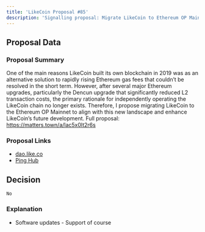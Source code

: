 ```yaml
---
title: 'LikeCoin Proposal #85'
description: 'Signalling proposal: Migrate LikeCoin to Ethereum OP Mainnet'
---
```


## Proposal Data

### Proposal Summary

One of the main reasons LikeCoin built its own blockchain in 2019 was as an alternative solution to rapidly rising Ethereum gas fees that couldn’t be resolved in the short term.
However, after several major Ethereum upgrades, particularly the Dencun upgrade that significantly reduced L2 transaction costs, the primary rationale for independently operating the LikeCoin chain no longer exists.
Therefore, I propose migrating LikeCoin to the Ethereum OP Mainnet to align with this new landscape and enhance LikeCoin’s future development.
Full proposal: https://matters.town/a/lac5x0lt2r6s

### Proposal Links
- [dao.like.co](https://dao.like.co/proposals/85)
- [Ping Hub](https://ping.pub/likecoin/gov/85)


## Decision
`No`

### Explanation
- Software updates - Support of course
